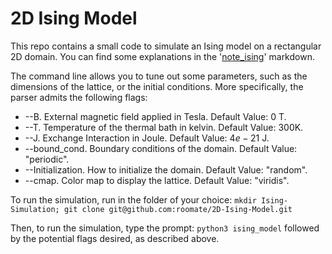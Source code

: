 # 2D Ising Model

This repo contains a small code to simulate an Ising model on a rectangular 2D domain. You can find some explanations in the '[note\_ising](https://github.com/roomate/2D-Ising-Model/blob/master/note_ising.md)' markdown.

The command line allows you to tune out some parameters, such as the dimensions of the lattice, or the initial conditions. More specifically, the parser admits the following flags:

- --B. External magnetic field applied in Tesla. Default Value: 0 T.
- --T. Temperature of the thermal bath in kelvin. Default Value: 300K.
- --J. Exchange Interaction in Joule. Default Value: $4e-21$ J.
- --bound\_cond. Boundary conditions of the domain. Default Value: "periodic".
- --Initialization. How to initialize the domain. Default Value: "random".
- --cmap. Color map to display the lattice. Default Value: "viridis".

To run the simulation, run in the folder of your choice:
`mkdir Ising-Simulation; git clone git@github.com:roomate/2D-Ising-Model.git`

Then, to run the simulation, type the prompt:
`python3 ising_model`
followed by the potential flags desired, as described above.
